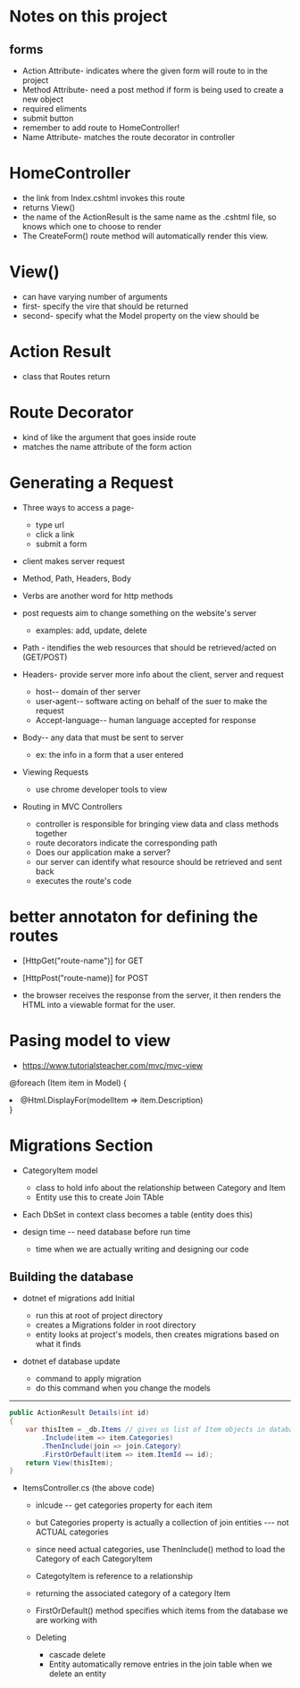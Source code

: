 # Notes on this project
## forms
* Action Attribute- indicates where the given form will route to in the project
* Method Attribute- need a post method if form is being used to create a new object
* required eliments
* submit button
* remember to add route to HomeController!
* Name Attribute- matches the route decorator in controller

# HomeController
* the link from Index.cshtml invokes this route
* returns View()
* the name of the ActionResult is the same name as the .cshtml file, so knows which one to choose to render
* The CreateForm() route method will automatically render this view.

# View()
* can have varying number of arguments
* first- specify the vire that should be returned
* second- specify what the Model property on the view should be

# Action Result
* class that Routes return

# Route Decorator
* kind of like the argument that goes inside route
* matches the name attribute of the form action

# Generating a Request
* Three ways to access a page- 
  * type url
  * click a link
  * submit a form
* client makes server request
* Method, Path, Headers, Body 
* Verbs are another word for http methods

* post requests aim to change something on the website's server
  * examples: add, update, delete

* Path - itendifies the web resources that should be retrieved/acted on (GET/POST)
* Headers- provide server more info about the client, server and request
  * host-- domain of ther server
  * user-agent-- software acting on behalf of the suer to make the request
  * Accept-language-- human language accepted for response

* Body-- any data that must be sent to server
  * ex: the info in a form that a user entered

* Viewing Requests
  * use chrome developer tools to view
  
* Routing in MVC Controllers
  * controller is responsible for bringing view data and class methods together
  * route decorators indicate the corresponding path
  * Does our application make a server?
  * our server can identify what resource should be retrieved and sent back
  * executes the route's code

# better annotaton for defining the routes

* [HttpGet("route-name")] for GET
* [HttpPost("route-name)] for POST

* the browser receives the response from the server, it then renders the HTML into a viewable format for the user.

# Pasing model to view
* https://www.tutorialsteacher.com/mvc/mvc-view

@foreach (Item item in Model)
  {
    <li> 
      @Html.DisplayFor(modelItem => item.Description)
    </li>
  }


# Migrations Section

* CategoryItem model
  * class to hold info about the relationship between Category and Item
  * Entity use this to create Join TAble

* Each DbSet in context class becomes a table (entity does this)

* design time -- need database before run time
  * time when we are actually writing and designing our code

## Building the database
* dotnet ef migrations add Initial
  * run this at root of project directory
  * creates a Migrations folder in root directory
  * entity looks at project's models, then creates migrations based on what it finds

* dotnet ef database update
  * command to apply migration
  * do this command when you change the models

----

```c#
public ActionResult Details(int id)
{
    var thisItem = _db.Items // gives us list of Item objects in database
        .Include(item => item.Categories) 
        .ThenInclude(join => join.Category)
        .FirstOrDefault(item => item.ItemId == id);
    return View(thisItem);
}
```


* ItemsController.cs   (the above code)
  * inlcude -- get categories property for each item
  * but Categories property is actually a collection of join entities --- not ACTUAL categories
  * since need actual categories, use ThenInclude() method to load the Category of each CategoryItem
  * CategotyItem is reference to a relationship
  * returning the associated category of a category Item
  * FirstOrDefault() method specifies which items from the database we are working with 

  * Deleting
    * cascade delete
    * Entity automatically remove entries in the join table when we delete an entity
